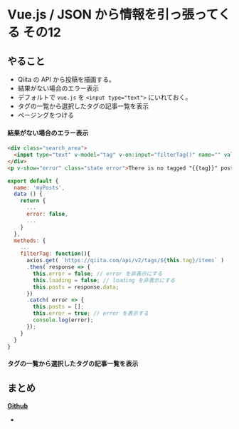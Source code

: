 # Vue.js / JSON から情報を引っ張ってくる その12

## やること

- Qiita の API から投稿を描画する。
- 結果がない場合のエラー表示
- デフォルトで `vue.js` を `<input type="text">` にいれておく。
- タグの一覧から選択したタグの記事一覧を表示
- ページングをつける

#### 結果がない場合のエラー表示

```html
<div class="search_area">
  <input type="text" v-model="tag" v-on:input="filterTag()" name="" value="" placeholder="tag search">
</div>
<p v-show="error" class="state error">There is no tagged "{{tag}}" posts.</p>
```

```javascript
export default {
  name: 'myPosts',
  data () {
    return {
      ...
      error: false,
      ...
    }
  },
  methods: {
    ...
    filterTag: function(){
      axios.get( `https://qiita.com/api/v2/tags/${this.tag}/items` )
      .then( response => {
        this.error = false; // error を非表示にする
        this.loading = false; // loading を非表示にする
        this.posts = response.data;
      })
      .catch( error => {
        this.posts = [];
        this.error = true; // error を表示する
        console.log(error);
      });
    }
  }
}
```

#### タグの一覧から選択したタグの記事一覧を表示



## まとめ

[**Github**](https://github.com/yuheijotaki/vue-study_20190312)

- 
